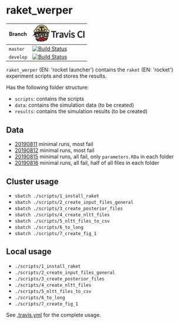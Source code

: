 # raket_werper

Branch|[![Travis CI logo](pics/TravisCI.png)](https://travis-ci.org)
---|---
`master`|[![Build Status](https://travis-ci.org/richelbilderbeek/raket_werper.svg?branch=master)](https://travis-ci.org/richelbilderbeek/raket_werper)
`develop`|[![Build Status](https://travis-ci.org/richelbilderbeek/raket_werper.svg?branch=develop)](https://travis-ci.org/richelbilderbeek/raket_werper)

`raket_werper` (EN: 'rocket launcher') contains 
the `raket` (EN: 'rocket') experiment scripts 
and stores the results.

Has the following folder structure:

 * `scripts`: contains the scripts
 * `data`: contains the simulation data (to be created)
 * `results`: contains the simulation results (to be created)

## Data

 * [20190811](http://richelbilderbeek.nl/raket_werper_20190811.zip)
   minimal runs, most fail
 * [20190812](http://richelbilderbeek.nl/raket_werper_20190812.zip)
   minimal runs, most fail
 * [20190815](http://richelbilderbeek.nl/raket_werper_20190815.zip)
   minimal runs, all fail, only `parameters.RDa` in each folder
 * [20190816](http://richelbilderbeek.nl/raket_werper_20190816.zip)
   minimal runs, all fail, half of all files in each folder

## Cluster usage

 * `sbatch ./scripts/1_install_raket`
 * `sbatch ./scripts/2_create_input_files_general`
 * `sbatch ./scripts/3_create_posterior_files`
 * `sbatch ./scripts/4_create_nltt_files`
 * `sbatch ./scripts/5_nltt_files_to_csv`
 * `sbatch ./scripts/6_to_long`
 * `sbatch ./scripts/7_create_fig_1`

## Local usage

 * `./scripts/1_install_raket`
 * `./scripts/2_create_input_files_general`
 * `./scripts/3_create_posterior_files`
 * `./scripts/4_create_nltt_files`
 * `./scripts/5_nltt_files_to_csv`
 * `./scripts/6_to_long`
 * `./scripts/7_create_fig_1`

See [.travis.yml](.travis.yml) for the complete usage.